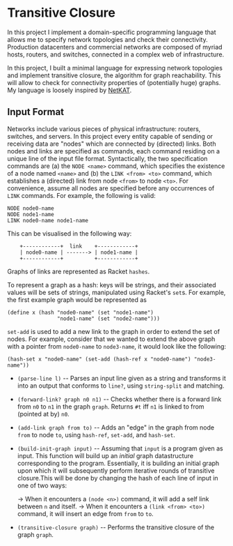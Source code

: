 # Transitive Closure


In this project I implement a domain-specific programming
language that allows me to specify network topologies and check their
connectivity. Production datacenters and commercial networks are
composed of myriad hosts, routers, and switches, connected in a
complex web of infrastructure.

In this project, I built a minimal language for expressing
network topologies and implement transitive closure, the algorithm for
graph reachability. This will allow to check for connectivity
properties of (potentially huge) graphs. My language is loosely
inspired by [NetKAT](https://cornell-pl.github.io/cs6114/netkat.html).

## Input Format

Networks include various pieces of physical infrastructure: routers,
switches, and servers. In this project every entity capable of sending or receiving 
data are "nodes" which are connected by (directed) links. Both nodes and 
links are specified as commands, each command residing on a unique line 
of the input file format. Syntactically, the two specification commands
are (a) the `NODE <name>` command, which specifies the existence of a node 
named `<name>` and (b) the `LINK <from> <to>` command, which establishes a
(directed) link from node `<from>` to node `<to>`. For convenience,
assume all nodes are specified before any occurrences of `LINK`
commands. For example, the following is valid:

```
NODE node0-name
NODE node1-name
LINK node0-name node1-name
```

This can be visualised in the following way:

```
    +------------+  link    +------------+
    | node0-name | -------> | node1-name |
    +------------+          +------------+
```

Graphs of links are represented as Racket `hashes`. 

To represent a graph as a hash: keys will be strings, and their associated values will
be sets of strings, manipulated using Racket's `set`s. For example,
the first example graph would be represented as

```
(define x (hash "node0-name" (set "node1-name")
                "node1-name" (set "node2-name")))
```

`set-add` is used to add a new link to the graph in order to
extend the set of nodes. For example, consider that we wanted to
extend the above graph with a pointer from `node0-name` to
`node3-name`, it would look like the following:

```
(hash-set x "node0-name" (set-add (hash-ref x "node0-name") "node3-name"))
```

- `(parse-line l)` -- Parses an input line given as a string
  and transforms it into an output that conforms to
  `line?`, using `string-split` and matching. 

- `(forward-link? graph n0 n1)` -- Checks whether there is a forward
  link from `n0` to `n1` in the graph `graph`. Returns `#t` iff `n1` is
  linked to from (pointed at by) `n0`. 

- `(add-link graph from to)` -- Adds an "edge" in the graph from node 
  `from` to node `to`, using `hash-ref`, `set-add`, and `hash-set`. 
 

- `(build-init-graph input)` -- Assuming that `input` is a program given
  as input. This function will build up an *initial* graph datastructure
  corresponding to the program. Essentially, it is building an
  initial graph upon which it will subsequently perform iterative
  rounds of transitive closure.This will be done by changing the hash of
  each line of input in one of two ways:

    -> When it encounters a `(node <n>)` command, it will add a self link
    between `n` and itself.
    -> When it encounters a `(link <from> <to>)` command, it will insert an
    edge from `from` to `to`.

- `(transitive-closure graph)` -- Performs the transitive closure of
  the graph `graph`. 

